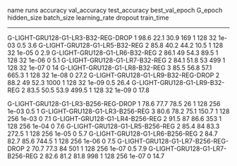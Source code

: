 name                                   runs    accuracy    val_accuracy    test_accuracy    best_val_epoch    G_epoch    hidden_size    batch_size    learning_rate    dropout    train_time
-----------------------------------  ------  ----------  --------------  ---------------  ----------------  ---------  -------------  ------------  ---------------  ---------  ------------
G-LIGHT-GRU128-G1-LR3-B32-REG-DROP        1        98.6            22.1             30.9             169            1            128            32           1e-03         0.5           3.6
G-LIGHT-GRU128-G1-LR5-B32-REG             2        85.8            40.2             44.2              10.5          1            128            32           1e-05         0             2.9
G-LIGHT-GRU128-G1-LR6-B32-REG             2        86.1            49               54.3              89.5          1            128            32           1e-06         0             5.1
G-LIGHT-GRU128-G1-LR7-B32-REG             2        84.1            51.8             53               499            1            128            32           1e-07         0            14
G-LIGHT-GRU128-G1-LR8-B32-REG             3        85.5            56.8             57.1             665.3          1            128            32           1e-08         0            27.2
G-LIGHT-GRU128-G1-LR9-B32-REG-DROP        2        88.2            49               52.3            1000            1            128            32           1e-09         0.5          26.4
G-LIGHT-GRU128-G1-LR9-B32-REG             2        83.5            50.5             53.9             499.5          1            128            32           1e-09         0            17.8


G-LIGHT-GRU128-G1-LR3-B256-REG-DROP       1        78.6            77.7             78.5              26            1            128           256           1e-03         0.5           1
G-LIGHT-GRU128-G1-LR3-B256-REG            3        80.6            78.2             75.1             150.7          1            128           256           1e-03         0             7.1
G-LIGHT-GRU128-G1-LR4-B256-REG            2        91.5            87               86.6             353            1            128           256           1e-04         0             7.6
G-LIGHT-GRU128-G1-LR5-B256-REG            2        85.4            84               83.3             272.5          1            128           256           1e-05         0             5.7
G-LIGHT-GRU128-G1-LR6-B256-REG            2        84.7            82.7             85.6             744.5          1            128           256           1e-06         0             7.5
G-LIGHT-GRU128-G1-LR7-B256-REG-DROP       2        70.7            77.3             84               501            1            128           256           1e-07         0.5           7.9
G-LIGHT-GRU128-G1-LR7-B256-REG            2        82.6            81.2             81.8             998            1            128           256           1e-07         0            14.7